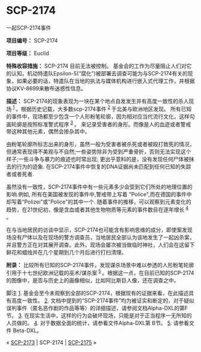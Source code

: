 # SCP-2174
                        




一起SCP-2174事件



**项目编号：**  SCP-2174

**项目等级：**  Euclid

**特殊收容措施：**  SCP-2174 目前无法被控制。 基金会的工作为尽量阻止人们对它的认知。机动特遣队Epsilon-5(“腐化”)被部署去调查可能为与SCP-2174有关的现象，如果必要的话，特遣队在当地的执法与媒体机构进行嵌入式代理工作，并根据协议KV-8699来散布迷惑性信息。

**描述：**  SCP-2174的现象表现为一块在某个地点自发发生并有高度一致性的杀人现场<sup class='footnoteref'>
 <a shape='rect' class='footnoteref' id='footnoteref-1' href='javascript:;' onclick='WIKIDOT.page.utils.scrollToReference(&apos;footnote-1&apos;)'>1</a>
</sup>。根据历史记载，大多数scp-2174事件<sup class='footnoteref'>
 <a shape='rect' class='footnoteref' id='footnoteref-2' href='javascript:;' onclick='WIKIDOT.page.utils.scrollToReference(&apos;footnote-2&apos;)'>2</a>
</sup> 于北美与欧洲地区发现。 所有已知的事件中，现场都至少包含一个人形粉笔轮廓，因为相对应当代流行文化，这样勾画轮廓是按照标准警式程序<sup class='footnoteref'>
 <a shape='rect' class='footnoteref' id='footnoteref-3' href='javascript:;' onclick='WIKIDOT.page.utils.scrollToReference(&apos;footnote-3&apos;)'>3</a>
</sup>。 来记录受害者的身形。而像是人的血迹或者警戒带这种其他元素，偶然会掺杂其中。

由粉笔轮廓所标志出来的身形，虽然一般为受害者被杀死或者被殴打致死的情况，但通常表现得不美观与不自然;一些姿势除非为受到严重骨折，否则无法实现这个样子;一些斗争与暴力的痕迹也时常出现; 更出乎意料的是，没有发现任何尸体被抹去的行为的迹象. 在SCP-2174事件中恢复的DNA证据尚未匹配到任何已知的失踪者或者死者.

虽然没有一致性，SCP-2174事件中有一些元素多少会受到它们所处的地理位置的影响.例如, 所有在美国被发现的事件中,警戒带上写着 "Police",而在德国的事件中却写着“Polizei”或"Police"的其中一个. 随着事件的推移，可以观察到元素变化的趋势，在21世纪初，像是含血或者其他生物物质等元素的事件数目在逐年增长<sup class='footnoteref'>
 <a shape='rect' class='footnoteref' id='footnoteref-4' href='javascript:;' onclick='WIKIDOT.page.utils.scrollToReference(&apos;footnote-4&apos;)'>4</a>
</sup>。

在与当地居民的访谈中显示，SCP-2174也可能含有影响思维的成分，即使案发现场没有尸体以及在现场的警方调查员，当地居民全部认为该地发生了一起凶杀案，并且警方正在对其展开调查。此外，现场会屡次被当做临时神社，人们会在这留下鲜花和蜡烛并在几个星期到几个月后进行打扫清理。

**附录：**  比较所有已知的SCP-2174事件，发现谋杀场景中难以参透的人形粉笔轮廓引用于十七世纪欧洲记载的巫术/谋杀案<sup class='footnoteref'>
 <a shape='rect' class='footnoteref' id='footnoteref-5' href='javascript:;' onclick='WIKIDOT.page.utils.scrollToReference(&apos;footnote-5&apos;)'>5</a>
</sup>。根据这一点，在目前已知的SCP-2174的图像中，是否与历史上的画像相似，比如阿比斯巨人像，还在调查之中。


脚注
<a shape='rect' href='javascript:;' onclick='WIKIDOT.page.utils.scrollToReference(&apos;footnoteref-1&apos;)'>1</a>. 基金会至今未观察到全部的SCP-2174，根据现有的证据来看，在此描述具有高度一致性。
<a shape='rect' href='javascript:;' onclick='WIKIDOT.page.utils.scrollToReference(&apos;footnoteref-2&apos;)'>2</a>. 文档中提到的“SCP-2174事件”均为被证实和断定的，对于疑似误判事件（匿名恶作剧的作品等等）的详细描述，请参阅文档Alpha-DXL的第F节。
<a shape='rect' href='javascript:;' onclick='WIKIDOT.page.utils.scrollToReference(&apos;footnoteref-3&apos;)'>3</a>. 在现实生活中，这样的行为会破坏现场，只能是对于正当程序一无所知的人员做的。
<a shape='rect' href='javascript:;' onclick='WIKIDOT.page.utils.scrollToReference(&apos;footnoteref-4&apos;)'>4</a>. 对于数据全面的统计，请参看文件Alpha-DXL第 B节。
<a shape='rect' href='javascript:;' onclick='WIKIDOT.page.utils.scrollToReference(&apos;footnoteref-5&apos;)'>5</a>. 请参看文件 Beta-DXL。



« <a shape='rect' class='newpage' href='/scp-2173'>SCP-2173</a> | SCP-2174 | [SCP-2175](/scp-2175) »





                    